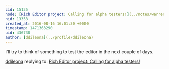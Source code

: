 ```yaml
---
cid: 15135
node: [Rich Editor project: Calling for alpha testers!](../notes/warren/08-15-2016/rich-editor-project-calling-for-alpha-testers)
nid: 13353
created_at: 2016-08-16 16:01:30 +0000
timestamp: 1471363290
uid: 436738
author: [ddileona](../profile/ddileona)
---
```


I'll try to think of something to test the editor in the next couple of days.

[ddileona](../profile/ddileona) replying to: [Rich Editor project: Calling for alpha testers!](../notes/warren/08-15-2016/rich-editor-project-calling-for-alpha-testers)

